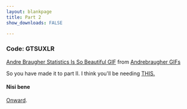 ```yaml
---
layout: blankpage
title: Part 2
show_downloads: FALSE

---
```


### Code: GTSUXLR

<div class="tenor-gif-embed" data-postid="8718500" data-share-method="host" data-width="40%" data-aspect-ratio="1.0"><a href="https://tenor.com/view/b99-captainholt-holt-raymondholt-statistics-gif-8718500">Andre Braugher Statistics Is So Beautiful GIF</a> from <a href="https://tenor.com/search/andrebraugher-gifs">Andrebraugher GIFs</a></div><script type="text/javascript" async src="https://tenor.com/embed.js"></script>

So you have made it to part II. I think you'll be needing <a href="https://MerrickMath.github.io/challengedata1.csv"> THIS. </a>

#### Nisi bene

<a href="https://docs.google.com/forms/d/e/1FAIpQLSdqhrrVcXiwqkWDhK9Ke5JeH4S2lcop1sWsMRZRJS3PvlpPMg/viewform?usp=sf_link"> Onward</a>.


